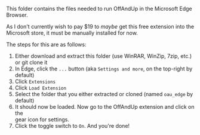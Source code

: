 This folder contains the files needed to run OffAndUp in the Microsoft Edge Browser.  

As I don't currently wish to pay $19 to *maybe* get this free extension into the  
Microsoft store, it must be manually installed for now.  

The steps for this are as follows:  

1. Either download and extract this folder (use WinRAR, WinZip, 7zip, etc.) or git clone it  
2. In Edge, click the `...` button (aka `Settings and more`, on the top-right by default)  
3. Click `Extensions`  
4. Click `Load Extension`  
5. Select the folder that you either extracted or cloned (named `oau_edge` by default)
6. It should now be loaded. Now go to the OffAndUp extension and click on the  
gear icon for settings.  
7. Click the toggle switch to `On`. And you're done!  
